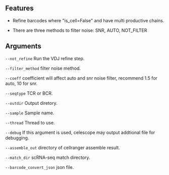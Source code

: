 ## Features

- Refine barcodes where "is_cell=False" and have multi productive chains.

- There are three methods to filter noise: SNR, AUTO, NOT_FILTER
## Arguments
`--not_refine` Run the VDJ refine step.

`--filter_method` filter noise method.

`--coeff` coefficient will affect auto and snr noise filter, recommend 1.5 for auto, 10 for snr.

`--seqtype` TCR or BCR.

`--outdir` Output diretory.

`--sample` Sample name.

`--thread` Thread to use.

`--debug` If this argument is used, celescope may output addtional file for debugging.

`--assemble_out` directory of cellranger assemble result.

`--match_dir` scRNA-seq match directory.

`--barcode_convert_json` json file.

